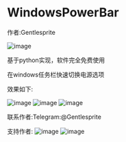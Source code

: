 # WindowsPowerBar

作者:Gentlesprite

![image](https://github.com/Gentlesprite/WindowsPowerBar/blob/main/20240607115947.png)

基于python实现，软件完全免费使用


在windows任务栏快速切换电源选项

效果如下:

![image](https://github.com/Gentlesprite/WindowsPowerBar/blob/main/20240607115957.png)
![image](https://github.com/Gentlesprite/WindowsPowerBar/blob/main/20240607115314.png)
![image](https://github.com/Gentlesprite/WindowsPowerBar/blob/main/20240607115951.png)

联系作者:Telegram:@Gentlesprite

支持作者:
![image](https://github.com/Gentlesprite/WindowsPowerBar/blob/main/20240607115911.jpg)
![image](https://github.com/Gentlesprite/WindowsPowerBar/blob/main/20240607115912.jpg)

